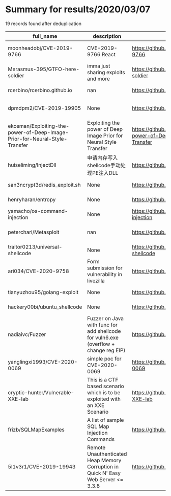 
# Summary for results/2020/03/07
    
19 records found after deduplication

| full_name | description | html_url | matched_list | matched_count | pushed_at | size | stargazers_count | language | forks_count | vul_ids |
|----------------------------------------------------------------------------|--------------------------------------------------------------------------------------|-----------------------------------------------------------------------------------------------|----------------------------------|-----------------|---------------------------|--------|--------------------|------------|---------------|--------------------|
| moonheadobj/CVE-2019-9766 | CVE-2019-9766 React | https://github.com/moonheadobj/CVE-2019-9766 | ['cve-2'] | 1 | 2020-03-07 04:22:04+00:00 | 22 | 1 | Python | 0 | ['CVE-2019-9766'] |
| Merasmus-395/GTFO-here-soldier | imma just sharing exploits and more | https://github.com/Merasmus-395/GTFO-here-soldier | ['exploit'] | 1 | 2020-03-07 13:40:49+00:00 | 0 | 0 | | 0 | [] |
| rcerbino/rcerbino.github.io | nan | https://github.com/rcerbino/rcerbino.github.io | ['rce'] | 1 | 2020-03-07 22:32:38+00:00 | 0 | 0 | HTML | 0 | [] |
| dpmdpm2/CVE-2019-19905 | None | https://github.com/dpmdpm2/CVE-2019-19905 | ['cve-2'] | 1 | 2020-03-07 20:27:06+00:00 | 0 | 0 | C | 0 | ['CVE-2019-19905'] |
| ekosman/Exploiting-the-power-of-Deep-Image-Prior-for-Neural-Style-Transfer | Exploiting the power of Deep Image Prior for Neural Style Transfer | https://github.com/ekosman/Exploiting-the-power-of-Deep-Image-Prior-for-Neural-Style-Transfer | ['exploit'] | 1 | 2020-03-07 19:42:32+00:00 | 3252 | 2 | | 0 | [] |
| huiseliming/InjectDll | 申请内存写入shellcode手动处理PE注入DLL | https://github.com/huiseliming/InjectDll | ['shellcode'] | 1 | 2020-03-07 17:12:05+00:00 | 7 | 0 | C++ | 0 | [] |
| san3ncrypt3d/redis_exploit.sh | None | https://github.com/san3ncrypt3d/redis_exploit.sh | ['exploit'] | 1 | 2020-03-07 15:49:41+00:00 | 0 | 0 | Shell | 0 | [] |
| henryharan/entropy | None | https://github.com/henryharan/entropy | ['exploit'] | 1 | 2020-03-07 14:05:22+00:00 | 403 | 0 | Python | 0 | [] |
| yamacho/os-command-injection | None | https://github.com/yamacho/os-command-injection | ['command injection'] | 1 | 2020-03-07 13:49:51+00:00 | 0 | 0 | JavaScript | 0 | [] |
| peterchari/Metasploit | nan | https://github.com/peterchari/Metasploit | ['metasploit module OR payload'] | 1 | 2020-03-07 12:02:00+00:00 | 0 | 0 | nan | 0 | [] |
| traitor0213/universal-shellcode | None | https://github.com/traitor0213/universal-shellcode | ['shellcode'] | 1 | 2020-03-07 04:29:37+00:00 | 1953 | 2 | C++ | 0 | [] |
| ari034/CVE-2020-9758 | Form submission for vulnerability in livezilla | https://github.com/ari034/CVE-2020-9758 | ['cve-2'] | 1 | 2020-03-07 11:19:22+00:00 | 1 | 1 | | 0 | ['CVE-2020-9758'] |
| tianyuzhou95/golang-exploit | None | https://github.com/tianyuzhou95/golang-exploit | ['exploit'] | 1 | 2020-03-07 10:56:20+00:00 | 2532 | 0 | Go | 0 | [] |
| hackery00bi/ubuntu_shellcode | None | https://github.com/hackery00bi/ubuntu_shellcode | ['shellcode'] | 1 | 2020-03-07 10:45:12+00:00 | 0 | 0 | C | 0 | [] |
| nadiaivc/Fuzzer | Fuzzer on Java with func for add shellcode for vuln6.exe (overflow + change reg EIP) | https://github.com/nadiaivc/Fuzzer | ['shellcode'] | 1 | 2020-03-07 10:39:41+00:00 | 72 | 0 | Java | 0 | [] |
| yanglingxi1993/CVE-2020-0069 | simple poc for CVE-2020-0069 | https://github.com/yanglingxi1993/CVE-2020-0069 | ['cve poc', 'cve-2'] | 2 | 2020-03-07 08:50:49+00:00 | 0 | 0 | | 0 | ['CVE-2020-0069'] |
| cryptic-hunter/Vulnerable-XXE-lab | This is a CTF based scenario which is to be exploited with an XXE Scenario | https://github.com/cryptic-hunter/Vulnerable-XXE-lab | ['exploit'] | 1 | 2020-03-07 20:02:25+00:00 | 7 | 0 | PHP | 0 | [] |
| frizb/SQLMapExamples | A list of sample SQL Map Injection Commands | https://github.com/frizb/SQLMapExamples | ['command injection'] | 1 | 2020-03-07 19:23:54+00:00 | 19 | 4 | Python | 2 | [] |
| 5l1v3r1/CVE-2019-19943 | Remote Unauthenticated Heap Memory Corruption in Quick N' Easy Web Server <= 3.3.8 | https://github.com/5l1v3r1/CVE-2019-19943 | ['cve-2'] | 1 | 2020-03-07 05:51:04+00:00 | 7127 | 0 | | 0 | ['CVE-2019-19943'] |

